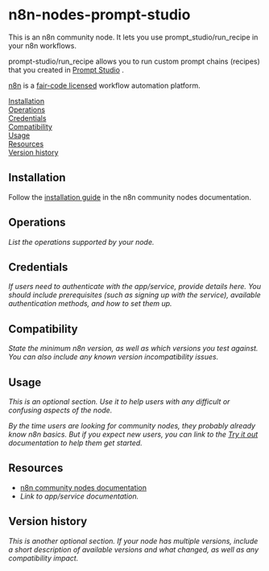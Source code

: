 # n8n-nodes-prompt-studio

This is an n8n community node. It lets you use prompt_studio/run_recipe in your n8n workflows.

prompt-studio/run_recipe allows you to run custom prompt chains (recipes) that you created in [Prompt Studio](https://prompt.studio) .

[n8n](https://n8n.io/) is a [fair-code licensed](https://docs.n8n.io/reference/license/) workflow automation platform.

[Installation](#installation)  
[Operations](#operations)  
[Credentials](#credentials) <!-- delete if no auth needed -->  
[Compatibility](#compatibility)  
[Usage](#usage) <!-- delete if not using this section -->  
[Resources](#resources)  
[Version history](#version-history) <!-- delete if not using this section -->

## Installation

Follow the [installation guide](https://docs.n8n.io/integrations/community-nodes/installation/) in the n8n community nodes documentation.

## Operations

_List the operations supported by your node._

## Credentials

_If users need to authenticate with the app/service, provide details here. You should include prerequisites (such as signing up with the service), available authentication methods, and how to set them up._

## Compatibility

_State the minimum n8n version, as well as which versions you test against. You can also include any known version incompatibility issues._

## Usage

_This is an optional section. Use it to help users with any difficult or confusing aspects of the node._

_By the time users are looking for community nodes, they probably already know n8n basics. But if you expect new users, you can link to the [Try it out](https://docs.n8n.io/try-it-out/) documentation to help them get started._

## Resources

- [n8n community nodes documentation](https://docs.n8n.io/integrations/community-nodes/)
- _Link to app/service documentation._

## Version history

_This is another optional section. If your node has multiple versions, include a short description of available versions and what changed, as well as any compatibility impact._
